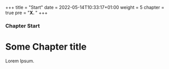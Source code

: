 +++
title = "Start"
date = 2022-05-14T10:33:17+01:00
weight = 5
chapter = true
pre = "<b>X. </b>"
+++

### Chapter Start 

# Some Chapter title

Lorem Ipsum.